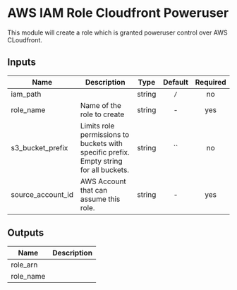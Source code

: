 # AWS IAM Role Cloudfront Poweruser

This module will create a role which is granted poweruser control over AWS CLoudfront.


<!-- START -->

## Inputs

| Name | Description | Type | Default | Required |
|------|-------------|:----:|:-----:|:-----:|
| iam_path |  | string | `/` | no |
| role_name | Name of the role to create | string | - | yes |
| s3_bucket_prefix | Limits role permissions to buckets with specific prefix. Empty string for all buckets. | string | `` | no |
| source_account_id | AWS Account that can assume this role. | string | - | yes |

## Outputs

| Name | Description |
|------|-------------|
| role_arn |  |
| role_name |  |

<!-- END -->
